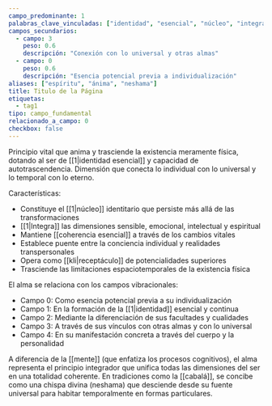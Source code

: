 ```yaml
---
campo_predominante: 1
palabras_clave_vinculadas: ["identidad", "esencial", "núcleo", "integra"]
campos_secundarios:
  - campo: 3
    peso: 0.6
    descripción: "Conexión con lo universal y otras almas"
  - campo: 0
    peso: 0.6
    descripción: "Esencia potencial previa a individualización"
aliases: ["espíritu", "ánima", "neshama"]
title: Titulo de la Página
etiquetas:
  - tag1
tipo: campo_fundamental
relacionado_a_campo: 0
checkbox: false
---
```


Principio vital que anima y trasciende la existencia meramente física, dotando al ser de [[1|identidad esencial]] y capacidad de autotrascendencia. Dimensión que conecta lo individual con lo universal y lo temporal con lo eterno.

Características:
- Constituye el [[1|núcleo]] identitario que persiste más allá de las transformaciones
- [[1|Integra]] las dimensiones sensible, emocional, intelectual y espiritual
- Mantiene [[coherencia esencial]] a través de los cambios vitales
- Establece puente entre la conciencia individual y realidades transpersonales
- Opera como [[kli|receptáculo]] de potencialidades superiores
- Trasciende las limitaciones espaciotemporales de la existencia física

El alma se relaciona con los campos vibracionales:
- Campo 0: Como esencia potencial previa a su individualización
- Campo 1: En la formación de la [[1|identidad]] esencial y continua
- Campo 2: Mediante la diferenciación de sus facultades y cualidades
- Campo 3: A través de sus vínculos con otras almas y con lo universal
- Campo 4: En su manifestación concreta a través del cuerpo y la personalidad

A diferencia de la [[mente]] (que enfatiza los procesos cognitivos), el alma representa el principio integrador que unifica todas las dimensiones del ser en una totalidad coherente. En tradiciones como la [[cabalá]], se concibe como una chispa divina (neshama) que desciende desde su fuente universal para habitar temporalmente en formas particulares.
